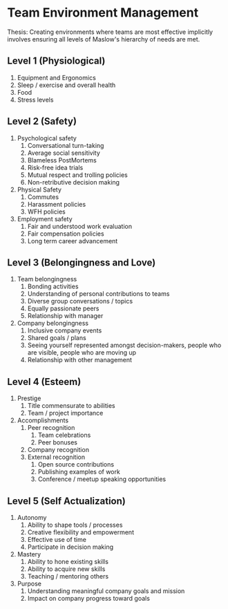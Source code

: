 # Team Environment Management

Thesis: Creating environments where teams are most effective implicitly involves ensuring all levels of Maslow's
hierarchy of needs are met.

## Level 1 (Physiological)

1. Equipment and Ergonomics
1. Sleep / exercise and overall health
1. Food
1. Stress levels

## Level 2 (Safety)

1. Psychological safety
    1. Conversational turn-taking
    1. Average social sensitivity
    1. Blameless PostMortems
    1. Risk-free idea trials
    1. Mutual respect and trolling policies
    1. Non-retributive decision making
1. Physical Safety
    1. Commutes
    1. Harassment policies
    1. WFH policies
1. Employment safety
    1. Fair and understood work evaluation
    1. Fair compensation policies
    1. Long term career advancement

## Level 3 (Belongingness and Love)

1. Team belongingness
    1. Bonding activities
    1. Understanding of personal contributions to teams
    1. Diverse group conversations / topics
    1. Equally passionate peers
    1. Relationship with manager
1. Company belongingness
    1. Inclusive company events
    1. Shared goals / plans
    1. Seeing yourself represented amongst decision-makers, people who are visible, people who are moving up
    1. Relationship with other management

## Level 4 (Esteem)

1. Prestige
    1. Title commensurate to abilities
    1. Team / project importance
1. Accomplishments
    1. Peer recognition
        1. Team celebrations
        1. Peer bonuses
    1. Company recognition
    1. External recognition
        1. Open source contributions
        1. Publishing examples of work
        1. Conference / meetup speaking opportunities

## Level 5 (Self Actualization)

1. Autonomy
    1. Ability to shape tools / processes
    1. Creative flexibility and empowerment
    1. Effective use of time
    1. Participate in decision making
1. Mastery
    1. Ability to hone existing skills
    1. Ability to acquire new skills
    1. Teaching / mentoring others
1. Purpose
    1. Understanding meaningful company goals and mission
    1. Impact on company progress toward goals
